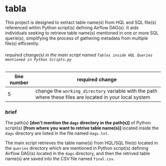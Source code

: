 # tabla
This project is designed to extract table name(s) from HQL and SQL file(s) referenced within Python script(s) defining Airflow DAG(s). It aids individuals seeking to retrieve table name(s) mentioned in one or more SQL querie(s), simplifying the process of gathering metadata from multiple file(s) efficiently.

###### required change(s) in the main script named `Tables inside HQL Queries mentioned in Python Scripts.py`
| line number | required change |
|----------|----------|
| 5 | change the `working_directory` variable with the path where these files are located in your local system |

### brief
The path(s) <b>[don't mention the `dags` directory in the path(s)]</b> of Python script(s) <b>[from where you want to retrive table name(s)]</b> located inside the `dags` directory are listed in the file named `dags.txt`.

The main script retrieves the table name(s) from HQL/SQL file(s) located in the `queries` directory which are mentioned in Python script(s) defining Airflow DAG(s) located in the `dags` directory, and then the retrived table name(s) are saved into the CSV file named `final.csv`.
